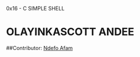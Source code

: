0x16 - C SIMPLE SHELL
# OLAYINKASCOTT ANDEE
##Contributor: [Ndefo Afam](https://github.com/NdefoAfam)
